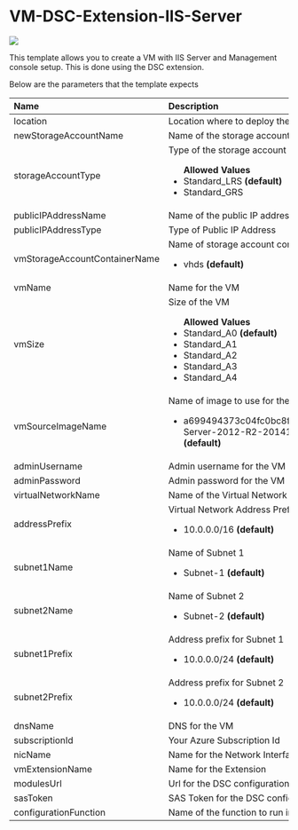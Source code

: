 # VM-DSC-Extension-IIS-Server

<a href="https://azuredeploy.net" target="_blank">
    <img src="http://azuredeploy.net/deploybutton.png"/>
</a>

This template allows you to create a VM with IIS Server and Management console setup. This is done using the DSC extension.

Below are the parameters that the template expects

| Name   | Description    |
|:--- |:---|
| location  | Location where to deploy the resource  |
| newStorageAccountName    | Name of the storage account to create    |
| storageAccountType      | Type of the storage account <br> <ul>**Allowed Values**<li>Standard_LRS **(default)**</li><li>Standard_GRS</li></ul> |
| publicIPAddressName | Name of the public IP address to create |
| publicIPAddressType | Type of Public IP Address |
| vmStorageAccountContainerName | Name of storage account container for the VM <br> <ul><li>vhds **(default)**</li></ul>|
| vmName | Name for the VM |
| vmSize | Size of the VM <br> <ul>**Allowed Values**<li>Standard_A0 **(default)**</li><li>Standard_A1</li><li>Standard_A2</li><li>Standard_A3</li><li>Standard_A4</li></ul>|
| vmSourceImageName | Name of image to use for the VM <br> <ul><li>a699494373c04fc0bc8f2bb1389d6106__Windows-Server-2012-R2-201412.01-en.us-127GB.vhd **(default)**</li></ul>|
| adminUsername | Admin username for the VM |
| adminPassword | Admin password for the VM |
| virtualNetworkName | Name of the Virtual Network |
| addressPrefix | Virtual Network Address Prefix <br> <ul><li>10.0.0.0/16 **(default)**</li></ul> |
| subnet1Name | Name of Subnet 1 <br> <ul><li>Subnet-1 **(default)**</li></ul> |
| subnet2Name | Name of Subnet 2 <br> <ul><li>Subnet-2 **(default)**</li></ul> |
| subnet1Prefix | Address prefix for Subnet 1 <br> <ul><li>10.0.0.0/24 **(default)**</li></ul> |
| subnet2Prefix | Address prefix for Subnet 2 <br> <ul><li>10.0.0.0/24 **(default)**</li></ul> |
| dnsName | DNS for the VM |
| subscriptionId | Your Azure Subscription Id |
| nicName | Name for the Network Interface |
| vmExtensionName | Name for the Extension |
| modulesUrl | Url for the DSC configuration module |
| sasToken | SAS Token for the DSC configuration module |
| configurationFunction | Name of the function to run in the DSC configuration |
